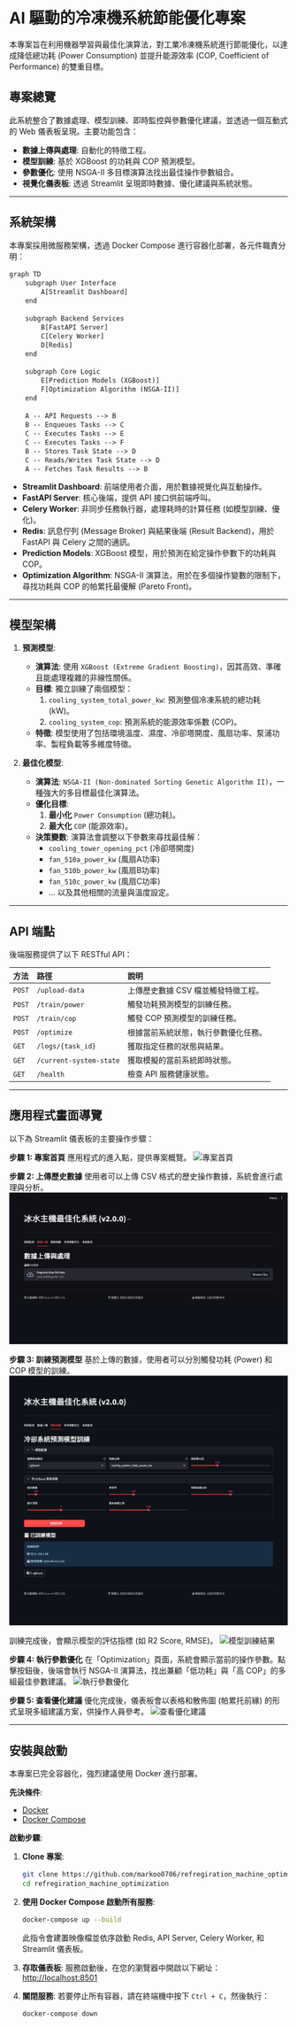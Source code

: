 # AI 驅動的冷凍機系統節能優化專案

本專案旨在利用機器學習與最佳化演算法，對工業冷凍機系統進行節能優化，以達成降低總功耗 (Power Consumption) 並提升能源效率 (COP, Coefficient of Performance) 的雙重目標。

## 專案總覽

此系統整合了數據處理、模型訓練、即時監控與參數優化建議，並透過一個互動式的 Web 儀表板呈現。主要功能包含：
- **數據上傳與處理**: 自動化的特徵工程。
- **模型訓練**: 基於 XGBoost 的功耗與 COP 預測模型。
- **參數優化**: 使用 NSGA-II 多目標演算法找出最佳操作參數組合。
- **視覺化儀表板**: 透過 Streamlit 呈現即時數據、優化建議與系統狀態。

---

## 系統架構

本專案採用微服務架構，透過 Docker Compose 進行容器化部署，各元件職責分明：

```mermaid
graph TD
    subgraph User Interface
        A[Streamlit Dashboard]
    end

    subgraph Backend Services
        B[FastAPI Server]
        C[Celery Worker]
        D[Redis]
    end

    subgraph Core Logic
        E[Prediction Models (XGBoost)]
        F[Optimization Algorithm (NSGA-II)]
    end

    A -- API Requests --> B
    B -- Enqueues Tasks --> C
    C -- Executes Tasks --> E
    C -- Executes Tasks --> F
    B -- Stores Task State --> D
    C -- Reads/Writes Task State --> D
    A -- Fetches Task Results --> B
```

- **Streamlit Dashboard**: 前端使用者介面，用於數據視覺化與互動操作。
- **FastAPI Server**: 核心後端，提供 API 接口供前端呼叫。
- **Celery Worker**: 非同步任務執行器，處理耗時的計算任務 (如模型訓練、優化)。
- **Redis**: 訊息佇列 (Message Broker) 與結果後端 (Result Backend)，用於 FastAPI 與 Celery 之間的通訊。
- **Prediction Models**: XGBoost 模型，用於預測在給定操作參數下的功耗與 COP。
- **Optimization Algorithm**: NSGA-II 演算法，用於在多個操作變數的限制下，尋找功耗與 COP 的帕累托最優解 (Pareto Front)。

---

## 模型架構

1.  **預測模型**:
    - **演算法**: 使用 `XGBoost (Extreme Gradient Boosting)`，因其高效、準確且能處理複雜的非線性關係。
    - **目標**: 獨立訓練了兩個模型：
        1.  `cooling_system_total_power_kw`: 預測整個冷凍系統的總功耗 (kW)。
        2.  `cooling_system_cop`: 預測系統的能源效率係數 (COP)。
    - **特徵**: 模型使用了包括環境溫度、濕度、冷卻塔開度、風扇功率、泵浦功率、製程負載等多維度特徵。

2.  **最佳化模型**:
    - **演算法**: `NSGA-II (Non-dominated Sorting Genetic Algorithm II)`，一種強大的多目標最佳化演算法。
    - **優化目標**:
        1.  **最小化** `Power Consumption` (總功耗)。
        2.  **最大化** `COP` (能源效率)。
    - **決策變數**: 演算法會調整以下參數來尋找最佳解：
        - `cooling_tower_opening_pct` (冷卻塔開度)
        - `fan_510a_power_kw` (風扇A功率)
        - `fan_510b_power_kw` (風扇B功率)
        - `fan_510c_power_kw` (風扇C功率)
        - ... 以及其他相關的流量與溫度設定。

---

## API 端點

後端服務提供了以下 RESTful API：

| 方法   | 路徑                               | 說明                                     |
| :----- | :--------------------------------- | :--------------------------------------- |
| `POST` | `/upload-data`                     | 上傳歷史數據 CSV 檔並觸發特徵工程。      |
| `POST` | `/train/power`                     | 觸發功耗預測模型的訓練任務。             |
| `POST` | `/train/cop`                       | 觸發 COP 預測模型的訓練任務。            |
| `POST` | `/optimize`                        | 根據當前系統狀態，執行參數優化任務。     |
| `GET`  | `/logs/{task_id}`                  | 獲取指定任務的狀態與結果。               |
| `GET`  | `/current-system-state`            | 獲取模擬的當前系統即時狀態。             |
| `GET`  | `/health`                          | 檢查 API 服務健康狀態。                  |

---

## 應用程式畫面導覽

以下為 Streamlit 儀表板的主要操作步驟：

**步驟 1: 專案首頁**
應用程式的進入點，提供專案概覽。
![專案首頁](assets/p1.png)

**步驟 2: 上傳歷史數據**
使用者可以上傳 CSV 格式的歷史操作數據，系統會進行處理與分析。
![上傳歷史數據](assets/p2.png)

**步驟 3: 訓練預測模型**
基於上傳的數據，使用者可以分別觸發功耗 (Power) 和 COP 模型的訓練。
![訓練預測模型](assets/p3.png)

訓練完成後，會顯示模型的評估指標 (如 R2 Score, RMSE)。
![模型訓練結果](assets/p3-model.png)

**步驟 4: 執行參數優化**
在「Optimization」頁面，系統會顯示當前的操作參數。點擊按鈕後，後端會執行 NSGA-II 演算法，找出兼顧「低功耗」與「高 COP」的多組最佳參數建議。
![執行參數優化](assets/p4.png)

**步驟 5: 查看優化建議**
優化完成後，儀表板會以表格和散佈圖 (帕累托前緣) 的形式呈現多組建議方案，供操作人員參考。
![查看優化建議](assets/p5.png)

---

## 安裝與啟動

本專案已完全容器化，強烈建議使用 Docker 進行部署。

**先決條件**:
- [Docker](https://www.docker.com/get-started)
- [Docker Compose](https://docs.docker.com/compose/install/)

**啟動步驟**:

1.  **Clone 專案**:
    ```bash
    git clone https://github.com/markoo0706/refregiration_machine_optimization.git
    cd refregiration_machine_optimization
    ```

2.  **使用 Docker Compose 啟動所有服務**:
    ```bash
    docker-compose up --build
    ```
    此指令會建置映像檔並依序啟動 Redis, API Server, Celery Worker, 和 Streamlit 儀表板。

3.  **存取儀表板**:
    服務啟動後，在您的瀏覽器中開啟以下網址：
    [http://localhost:8501](http://localhost:8501)

4.  **關閉服務**:
    若要停止所有容器，請在終端機中按下 `Ctrl + C`，然後執行：
    ```bash
    docker-compose down
    ```

